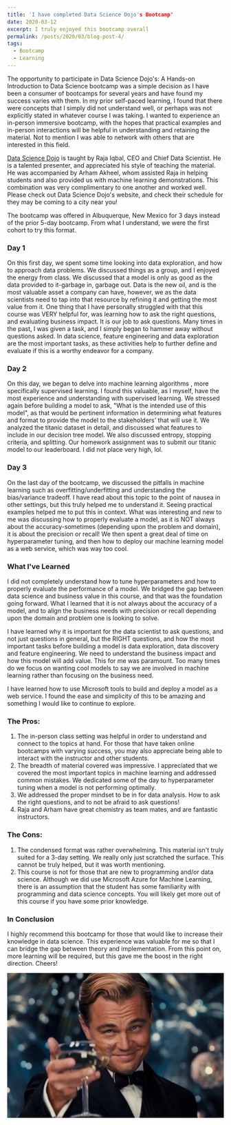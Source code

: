 ```yaml
---
title: 'I have completed Data Science Dojo's Bootcamp'
date: 2020-03-12
excerpt: I truly enjoyed this bootcamp overall
permalink: /posts/2020/03/blog-post-4/
tags:
  - Bootcamp
  - Learning
---
```



The opportunity to participate in Data Science Dojo's: A Hands-on Introduction to Data Science bootcamp was a simple decision as I have been a consumer of bootcamps for several years and have found my success varies with them. In my prior self-paced learning, I found that there were concepts that I simply did not understand well, or perhaps was not explicitly stated in whatever course I was taking. 
I wanted to experience an in-person immersive bootcamp, with the hopes that practical examples and in-person interactions will be helpful in understanding and retaining the material. Not to mention I was able to network with others that are interested in this field.

[Data Science Dojo]( https://datasciencedojo.com/) is taught by Raja Iqbal, CEO and Chief Data Scientist. He is a talented presenter, and appreciated his style of teaching the material. He was accompanied by Arham Akheel, whom assisted Raja in helping students and also provided us with machine learning demonstrations. This combination was very complimentary to one another and worked well. Please check out Data Science Dojo's website, and check their schedule for they may be coming to a city near you! 

The bootcamp was offered in Albuquerque, New Mexico for 3 days instead of the prior 5-day bootcamp. From what I understand, we were the first cohort to try this format. 
### Day 1
On this first day, we spent some time looking into data exploration, and how to approach data problems. We discussed things as a group, and I enjoyed the energy from class. We discussed that a model is only as good as the data provided to it-garbage in, garbage out. Data is the new oil, and is the most valuable asset a company can have, however, we as the data scientists need to tap into that resource by refining it and getting the most value from it. One thing that I have personally struggled with that this course was VERY helpful for, was learning how to ask the right questions, and evaluating business impact. It is our job to ask questions. Many times in the past, I was given a task, and I simply began to hammer away without questions asked. In data science, feature engineering and data exploration are the most important tasks, as these activities help to further define and evaluate if this is a worthy endeavor for a company. 
### Day 2
On this day, we began to delve into machine learning algorithms , more specifically supervised learning. I found this valuable, as I myself, have the most experience and understanding with supervised learning. We stressed again before building a model to ask, "What is the intended use of this model", as that would be pertinent information in determining what features and format to provide the model to the stakeholders' that will use it. We analyzed the titanic dataset in detail, and discussed what features to include in our decision tree model. We also discussed entropy, stopping criteria, and splitting. Our homework assignment was to submit our titanic model to our leaderboard. I did not place very high, lol. 
### Day 3
On the last day of the bootcamp, we discussed the pitfalls in machine learning such as overfitting/underfitting and understanding the bias/variance tradeoff. I have read about this topic to the point of nausea in other settings, but this truly helped me to understand it. Seeing practical examples helped me to put this in context. What was interesting and new to me was discussing how to properly evaluate a model, as it is NOT always about the accuracy-sometimes (depending upon the problem and domain), it is about the precision or recall! We then spent a great deal of time on hyperparameter tuning, and then how to deploy our machine learning model as a web service, which was way too cool. 

### What I've Learned
I did not completely understand how to tune hyperparameters and how to properly evaluate the performance of a model. We bridged the gap between data science and business value in this course, and that was the foundation going forward. What I learned that it is not always about the accuracy of a model, and to align the business needs with precision or recall depending upon the domain and problem one is looking to solve. 

I have learned why it is important for the data scientist to ask questions, and not just questions in general, but the RIGHT questions, and how the most important tasks  before building a model is data exploration, data discovery and feature engineering. We need to understand the business impact and how this model will add value. This for me was paramount. Too many times do we focus on wanting cool models to say we are involved in machine learning rather than focusing on the business need. 

I have learned how to use Microsoft tools to build and deploy a model as a web service. I found the ease and simplicity of this to be amazing and something I would like to continue to explore. 
### The Pros:
1. The in-person class setting was helpful in order to understand and connect to the topics at hand. For those that have taken online bootcamps with varying success, you may also appreciate being able to interact with the instructor and other students. 
2. The breadth of material covered was impressive. I appreciated that we covered the most important topics in machine learning and addressed common mistakes. We dedicated some of the day to hyperparameter tuning when a model is not performing optimally. 
3. We addressed the proper mindset to be in for data analysis. How to ask the right questions, and to not be afraid to ask questions!
4. Raja and Arham have great chemistry as team mates, and are fantastic instructors. 
### The Cons: 
1. The condensed format was rather overwhelming. This material isn't truly suited for a 3-day setting. We really only just scratched the surface. This cannot be truly helped, but it was worth mentioning.
2. This course is not for those that are new to programming and/or data science. Although we did use Microsoft Azure for Machine Learning, there is an assumption that the student has some familiarity with programming and data science concepts. You will likely get more out of this course if you have some prior knowledge. 
### In Conclusion
I highly recommend this bootcamp for those that would like to increase their knowledge in data science. This experience was valuable for me so that I can bridge the gap between theory and implementation. From this point on, more learning will be required, but this gave me the boost in the right direction. Cheers!

<img src='/images/Cheers.jpg'>

